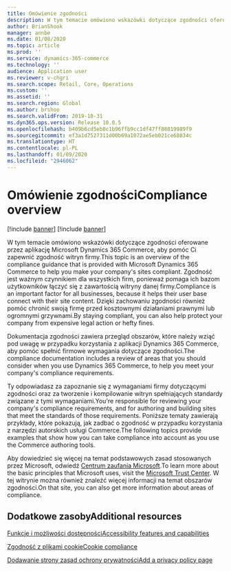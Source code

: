 ```yaml
---
title: Omówienie zgodności
description: W tym temacie omówiono wskazówki dotyczące zgodności oferowane przez aplikację Microsoft Dynamics 365 Commerce, aby pomóc Ci zapewnić zgodność witryn firmy.
author: BrianShook
manager: annbe
ms.date: 01/08/2020
ms.topic: article
ms.prod: ''
ms.service: dynamics-365-commerce
ms.technology: ''
audience: Application user
ms.reviewer: v-chgri
ms.search.scope: Retail, Core, Operations
ms.custom: ''
ms.assetid: ''
ms.search.region: Global
ms.author: brshoo
ms.search.validFrom: 2019-10-31
ms.dyn365.ops.version: Release 10.0.5
ms.openlocfilehash: b409b6cd5eb8c1b96ffb9cc1df47ff88019989f9
ms.sourcegitcommit: ef3a1d7527311d00b69a1072ae5eb021ce68034c
ms.translationtype: HT
ms.contentlocale: pl-PL
ms.lasthandoff: 01/09/2020
ms.locfileid: "2946062"
---
```

# <a name="compliance-overview"></a><span data-ttu-id="075b0-103">Omówienie zgodności</span><span class="sxs-lookup"><span data-stu-id="075b0-103">Compliance overview</span></span>

[!include [banner](includes/preview-banner.md)]
[!include [banner](includes/banner.md)]

<span data-ttu-id="075b0-104">W tym temacie omówiono wskazówki dotyczące zgodności oferowane przez aplikację Microsoft Dynamics 365 Commerce, aby pomóc Ci zapewnić zgodność witryn firmy.</span><span class="sxs-lookup"><span data-stu-id="075b0-104">This topic is an overview of the compliance guidance that is provided with Microsoft Dynamics 365 Commerce to help you make your company's sites compliant.</span></span> <span data-ttu-id="075b0-105">Zgodność jest ważnym czynnikiem dla wszystkich firm, ponieważ pomaga ich bazom użytkowników łączyć się z zawartością witryny danej firmy.</span><span class="sxs-lookup"><span data-stu-id="075b0-105">Compliance is an important factor for all businesses, because it helps their user base connect with their site content.</span></span> <span data-ttu-id="075b0-106">Dzięki zachowaniu zgodności również pomóc chronić swoją firmę przed kosztownymi działaniami prawnymi lub ogromnymi grzywnami.</span><span class="sxs-lookup"><span data-stu-id="075b0-106">By staying compliant, you can also help protect your company from expensive legal action or hefty fines.</span></span>

<span data-ttu-id="075b0-107">Dokumentacja zgodności zawiera przegląd obszarów, które należy wziąć pod uwagę w przypadku korzystania z aplikacji Dynamics 365 Commerce, aby pomóc spełnić firmowe wymagania dotyczące zgodności.</span><span class="sxs-lookup"><span data-stu-id="075b0-107">The compliance documentation includes a review of areas that you should consider when you use Dynamics 365 Commerce, to help you meet your company's compliance requirements.</span></span>

<span data-ttu-id="075b0-108">Ty odpowiadasz za zapoznanie się z wymaganiami firmy dotyczącymi zgodności oraz za tworzenie i kompilowanie witryn spełniających standardy związane z tymi wymaganiami.</span><span class="sxs-lookup"><span data-stu-id="075b0-108">You're responsible for reviewing your company's compliance requirements, and for authoring and building sites that meet the standards of those requirements.</span></span> <span data-ttu-id="075b0-109">Poniższe tematy zawierają przykłady, które pokazują, jak zadbać o zgodność w przypadku korzystania z narzędzi autorskich usługi Commerce.</span><span class="sxs-lookup"><span data-stu-id="075b0-109">The following topics provide examples that show how you can take compliance into account as you use the Commerce authoring tools.</span></span>

<span data-ttu-id="075b0-110">Aby dowiedzieć się więcej na temat podstawowych zasad stosowanych przez Microsoft, odwiedź [Centrum zaufania Microsoft](https://www.microsoft.com/trust-center).</span><span class="sxs-lookup"><span data-stu-id="075b0-110">To learn more about the basic principles that Microsoft uses, visit the [Microsoft Trust Center](https://www.microsoft.com/trust-center).</span></span> <span data-ttu-id="075b0-111">W tej witrynie można również znaleźć więcej informacji na temat obszarów zgodności.</span><span class="sxs-lookup"><span data-stu-id="075b0-111">On that site, you can also get more information about areas of compliance.</span></span>

## <a name="additional-resources"></a><span data-ttu-id="075b0-112">Dodatkowe zasoby</span><span class="sxs-lookup"><span data-stu-id="075b0-112">Additional resources</span></span>

[<span data-ttu-id="075b0-113">Funkcje i możliwości dostępności</span><span class="sxs-lookup"><span data-stu-id="075b0-113">Accessibility features and capabilities</span></span>](accessibility.md)

[<span data-ttu-id="075b0-114">Zgodność z plikami cookie</span><span class="sxs-lookup"><span data-stu-id="075b0-114">Cookie compliance</span></span>](cookie-compliance.md)

[<span data-ttu-id="075b0-115">Dodawanie strony zasad ochrony prywatności</span><span class="sxs-lookup"><span data-stu-id="075b0-115">Add a privacy policy page</span></span>](add-privacy-page.md)
